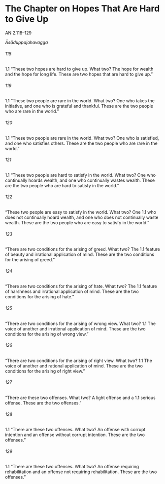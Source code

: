 # The Chapter on Hopes That Are Hard to Give Up

AN 2.118–129

_Āsāduppajahavagga_

###### 118

1.1 “These two hopes are hard to give up. What two? The hope for
wealth and the hope for long life. These are two hopes that are hard
to give up.”

###### 119

1.1 “These two people are rare in the world. What two? One who takes
the initiative, and one who is grateful and thankful. These are the
two people who are rare in the world.”

###### 120

1.1 “These two people are rare in the world. What two? One who is
satisfied, and one who satisfies others. These are the two people
who are rare in the world.”

###### 121

1.1 “These two people are hard to satisfy in the world. What two? One
who continually hoards wealth, and one who continually wastes
wealth. These are the two people who are hard to satisfy in the
world.”

###### 122

“These two people are easy to satisfy in the world. What two? One 1.1
who does not continually hoard wealth, and one who does not
continually waste wealth. These are the two people who are easy
to satisfy in the world.”

###### 123

“There are two conditions for the arising of greed. What two? The 1.1
feature of beauty and irrational application of mind. These are the
two conditions for the arising of greed.”

###### 124

“There are two conditions for the arising of hate. What two? The 1.1
feature of harshness and irrational application of mind. These are
the two conditions for the arising of hate.”

###### 125

“There are two conditions for the arising of wrong view. What two? 1.1
The voice of another and irrational application of mind. These are
the two conditions for the arising of wrong view.”

###### 126

“There are two conditions for the arising of right view. What two? 1.1
The voice of another and rational application of mind. These are
the two conditions for the arising of right view.”

###### 127

“There are these two offenses. What two? A light offense and a 1.1
serious offense. These are the two offenses.”
###### 128

1.1 “There are these two offenses. What two? An offense with corrupt
intention and an offense without corrupt intention. These are the
two offenses.”

###### 129

1.1 “There are these two offenses. What two? An offense requiring
rehabilitation and an offense not requiring rehabilitation. These
are the two offenses.”

